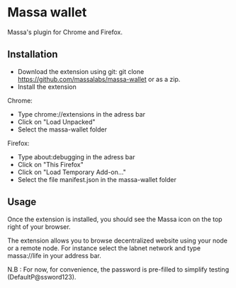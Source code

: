 # Massa wallet
Massa's plugin for Chrome and Firefox.
## Installation
* Download the extension using git: git clone https://github.com/massalabs/massa-wallet or as a zip.
* Install the extension

Chrome:
* Type chrome://extensions in the adress bar
* Click on "Load Unpacked"
* Select the massa-wallet folder

Firefox:
* Type about:debugging in the adress bar
* Click on "This Firefox"
* Click on "Load Temporary Add-on..."
* Select the file manifest.json in the massa-wallet folder

## Usage
Once the extension is installed, you should see the Massa icon on the top right of your browser.

The extension allows you to browse decentralized website using your node or a remote node. For instance select the labnet network and type massa://life in your address bar.

N.B : For now, for convenience, the password is pre-filled to simplify testing (DefaultP@ssword123).
